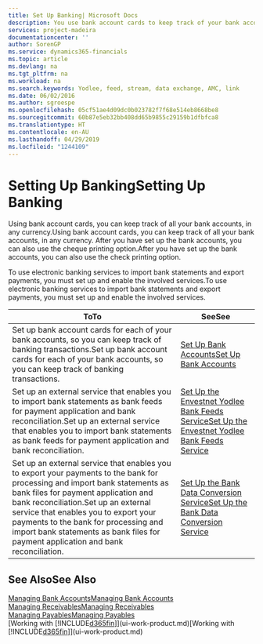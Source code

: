 ```yaml
---
title: Set Up Banking| Microsoft Docs
description: You use bank account cards to keep track of your bank accounts and set up bank feeds, such as Yodlee, to exchange data.
services: project-madeira
documentationcenter: ''
author: SorenGP
ms.service: dynamics365-financials
ms.topic: article
ms.devlang: na
ms.tgt_pltfrm: na
ms.workload: na
ms.search.keywords: Yodlee, feed, stream, data exchange, AMC, link
ms.date: 06/02/2016
ms.author: sgroespe
ms.openlocfilehash: 05cf51ae4d09dc0b023782f7f68e514eb8668be8
ms.sourcegitcommit: 60b87e5eb32bb408dd65b9855c29159b1dfbfca8
ms.translationtype: HT
ms.contentlocale: en-AU
ms.lasthandoff: 04/29/2019
ms.locfileid: "1244109"
---
```

# <a name="setting-up-banking"></a><span data-ttu-id="3b149-103">Setting Up Banking</span><span class="sxs-lookup"><span data-stu-id="3b149-103">Setting Up Banking</span></span>
<span data-ttu-id="3b149-104">Using bank account cards, you can keep track of all your bank accounts, in any currency.</span><span class="sxs-lookup"><span data-stu-id="3b149-104">Using bank account cards, you can keep track of all your bank accounts, in any currency.</span></span> <span data-ttu-id="3b149-105">After you have set up the bank accounts, you can also use the cheque printing option.</span><span class="sxs-lookup"><span data-stu-id="3b149-105">After you have set up the bank accounts, you can also use the check printing option.</span></span>

<span data-ttu-id="3b149-106">To use electronic banking services to import bank statements and  export payments, you must set up and enable the involved services.</span><span class="sxs-lookup"><span data-stu-id="3b149-106">To use electronic banking services to import bank statements and  export payments, you must set up and enable the involved services.</span></span>

| <span data-ttu-id="3b149-107">To</span><span class="sxs-lookup"><span data-stu-id="3b149-107">To</span></span> | <span data-ttu-id="3b149-108">See</span><span class="sxs-lookup"><span data-stu-id="3b149-108">See</span></span> |
| --- | --- |
| <span data-ttu-id="3b149-109">Set up bank account cards for each of your bank accounts, so you can keep track of banking transactions.</span><span class="sxs-lookup"><span data-stu-id="3b149-109">Set up bank account cards for each of your bank accounts, so you can keep track of banking transactions.</span></span> |[<span data-ttu-id="3b149-110">Set Up Bank Accounts</span><span class="sxs-lookup"><span data-stu-id="3b149-110">Set Up Bank Accounts</span></span>](bank-how-setup-bank-accounts.md) |
| <span data-ttu-id="3b149-111">Set up an external service that enables you to import bank statements as bank feeds for payment application and bank reconciliation.</span><span class="sxs-lookup"><span data-stu-id="3b149-111">Set up an external service that enables you to import bank statements as bank feeds for payment application and bank reconciliation.</span></span> |[<span data-ttu-id="3b149-112">Set Up the Envestnet Yodlee Bank Feeds Service</span><span class="sxs-lookup"><span data-stu-id="3b149-112">Set Up the Envestnet Yodlee Bank Feeds Service</span></span>](bank-how-setup-bank-statement-service.md) |
| <span data-ttu-id="3b149-113">Set up an external service that enables you to export your payments to the bank for processing  and import bank statements as bank files for payment application and bank reconciliation.</span><span class="sxs-lookup"><span data-stu-id="3b149-113">Set up an external service that enables you to export your payments to the bank for processing  and import bank statements as bank files for payment application and bank reconciliation.</span></span> |[<span data-ttu-id="3b149-114">Set Up the Bank Data Conversion Service</span><span class="sxs-lookup"><span data-stu-id="3b149-114">Set Up the Bank Data Conversion Service</span></span>](bank-how-setup-bank-data-conversion-service.md) |

## <a name="see-also"></a><span data-ttu-id="3b149-115">See Also</span><span class="sxs-lookup"><span data-stu-id="3b149-115">See Also</span></span>
[<span data-ttu-id="3b149-116">Managing Bank Accounts</span><span class="sxs-lookup"><span data-stu-id="3b149-116">Managing Bank Accounts</span></span>](bank-manage-bank-accounts.md)  
[<span data-ttu-id="3b149-117">Managing Receivables</span><span class="sxs-lookup"><span data-stu-id="3b149-117">Managing Receivables</span></span>](receivables-manage-receivables.md)  
[<span data-ttu-id="3b149-118">Managing Payables</span><span class="sxs-lookup"><span data-stu-id="3b149-118">Managing Payables</span></span>](payables-manage-payables.md)  
<span data-ttu-id="3b149-119">[Working with [!INCLUDE[d365fin](includes/d365fin_md.md)]](ui-work-product.md)</span><span class="sxs-lookup"><span data-stu-id="3b149-119">[Working with [!INCLUDE[d365fin](includes/d365fin_md.md)]](ui-work-product.md)</span></span>
